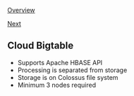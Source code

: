[Overview](https://github.com/paulowe/gcp/blob/main/readme.md)

[Next](https://github.com/paulowe/gcp/blob/main/cloud-memstore.md)

## Cloud Bigtable

- Supports Apache HBASE API
- Processing is separated from storage 
- Storage is on Colossus file system
- Minimum 3 nodes required

